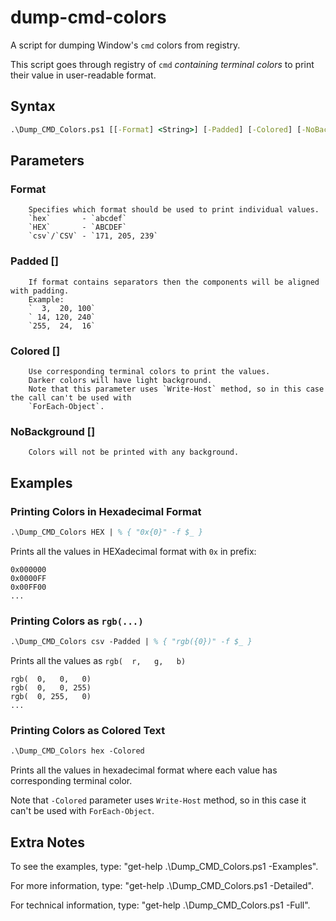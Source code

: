 # dump-cmd-colors
A script for dumping Window's `cmd` colors from registry.

This script goes through registry of `cmd` _containing terminal colors_ to print their value in user-readable format.

## Syntax
```cmd
.\Dump_CMD_Colors.ps1 [[-Format] <String>] [-Padded] [-Colored] [-NoBackground] [<CommonParameters>]
```

## Parameters

### Format <String>
```
    Specifies which format should be used to print individual values.
    `hex`       - `abcdef`
    `HEX`       - `ABCDEF`
    `csv`/`CSV` - `171, 205, 239`
```
### Padded [<SwitchParameter>]
```
    If format contains separators then the components will be aligned with padding.
    Example:
    `  3,  20, 100`
    ` 14, 120, 240`
    `255,  24,  16`
```

### Colored [<SwitchParameter>]
```
    Use corresponding terminal colors to print the values.
    Darker colors will have light background.
    Note that this parameter uses `Write-Host` method, so in this case the call can't be used with
    `ForEach-Object`.
```
### NoBackground [<SwitchParameter>]
```
    Colors will not be printed with any background.
```

## Examples
### Printing Colors in Hexadecimal Format
```ps
.\Dump_CMD_Colors HEX | % { "0x{0}" -f $_ }
```
Prints all the values in HEXadecimal format with `0x` in prefix:
```
0x000000
0x0000FF
0x00FF00
...
```
### Printing Colors as `rgb(...)`
```ps
.\Dump_CMD_Colors csv -Padded | % { "rgb({0})" -f $_ }
```
Prints all the values as `rgb(  r,   g,   b)`
```
rgb(  0,   0,   0)
rgb(  0,   0, 255)
rgb(  0, 255,   0)
...
```
### Printing Colors as Colored Text
```ps
.\Dump_CMD_Colors hex -Colored
```
Prints all the values in hexadecimal format where each value has corresponding terminal color.

Note that `-Colored` parameter uses `Write-Host` method, so in this case it can't be used with `ForEach-Object`.


## Extra Notes
To see the examples, type: "get-help .\Dump_CMD_Colors.ps1 -Examples".

For more information, type: "get-help .\Dump_CMD_Colors.ps1 -Detailed".

For technical information, type: "get-help .\Dump_CMD_Colors.ps1 -Full".
